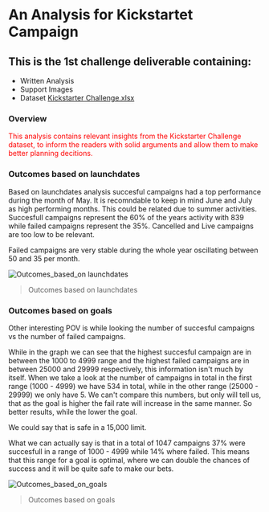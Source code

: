 # An Analysis for Kickstartet Campaign 
 ## This is the 1st challenge deliverable containing: 
  * Written Analysis
  * Support Images 
  * Dataset [Kickstarter Challenge.xlsx](https://github.com/dpiedra86/kickstarter-analysis/blob/main/Kickstarter_Challenge.xlsx)
  

  ### Overview
  <span style="color: red;">This analysis contains relevant insights from the Kickstarter Challenge dataset, to inform the readers with solid arguments and allow them to make better planning decitions. </span>
  
  ### Outcomes based on launchdates
  
  Based on launchdates analysis succesful campaigns had a top performance during the month of May. It is recomndable to keep in mind June and July as high performing months. This could be related due to summer activities. 
  Succesfull campaigns represent the 60% of the years activity with 839 while failed campaigns represent the 35%. Cancelled and Live campaigns are too low to be relevant. 
  
  Failed campaigns are very stable during the whole year oscillating between 50 and 35 per month.
  
![Outcomes_based_on launchdates](https://github.com/dpiedra86/kickstarter-analysis/blob/main/Theater_Outcomes_vs_Launch.png)
>Outcomes based on launchdates


### Outcomes based on goals

Other interesting POV is while looking the number of succesful campaigns vs the number of failed campaigns. 

While in the graph we can see that the highest succesful campaign are in between the 1000 to 4999 range and the highest failed campaigns are in between 25000 and 29999 respectively, this information isn't much by itself. When we take a look at the number of campaigns in total in the first range (1000 - 4999) we have 534 in total, while in the other range (25000 - 29999) we only have 5. 
We can't compare this numbers, but only will tell us, that as the goal is higher the fail rate will increase in the same manner.  So better results, while the lower the goal.

We could say that is safe in a 15,000 limit.

What we can actually say is that in a total of 1047 campaigns 37% were succesfull in a range of 1000 - 4999 while 14% where failed. This means that this range for a goal is optimal, where we can double the chances of success and it will be quite safe to make our bets. 

![Outcomes_based_on_goals](https://github.com/dpiedra86/kickstarter-analysis/blob/main/Outcomes_vs_Goals.png)
>Outcomes based on goals
 
 
